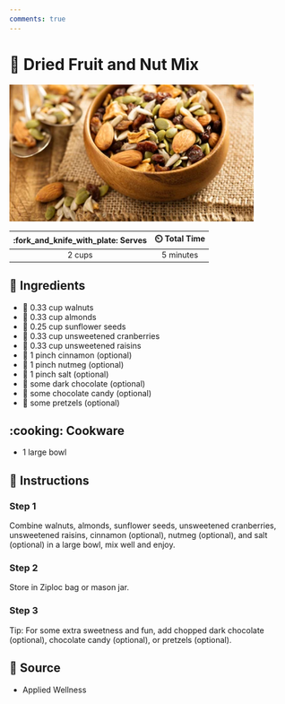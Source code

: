 ```yaml
---
comments: true
---
```

# :chestnut: Dried Fruit and Nut Mix

![Dried Fruit and Nut Mix](../assets/images/dried-fruit-and-nut-mix.png)

| :fork_and_knife_with_plate: Serves | :timer_clock: Total Time |
|:----------------------------------:|:-----------------------: |
| 2 cups | 5 minutes |

## :salt: Ingredients

- :chestnut: 0.33 cup walnuts
- :chestnut: 0.33 cup almonds
- :sunflower: 0.25 cup sunflower seeds
- :red_circle: 0.33 cup unsweetened cranberries
- :grapes: 0.33 cup unsweetened raisins
- :custard: 1 pinch cinnamon (optional)
- :chestnut: 1 pinch nutmeg (optional)
- :salt: 1 pinch salt (optional)
- :chocolate_bar: some dark chocolate (optional)
- :chocolate_bar: some chocolate candy (optional)
- :pretzel: some pretzels (optional)

## :cooking: Cookware

- 1 large bowl

## :pencil: Instructions

### Step 1

Combine walnuts, almonds, sunflower seeds, unsweetened cranberries, unsweetened raisins, cinnamon (optional), nutmeg
(optional), and salt (optional) in a large bowl, mix well and enjoy.

### Step 2

Store in Ziploc bag or mason jar.

### Step 3

Tip: For some extra sweetness and fun, add chopped dark chocolate (optional), chocolate candy (optional), or pretzels
(optional).

## :link: Source

- Applied Wellness
